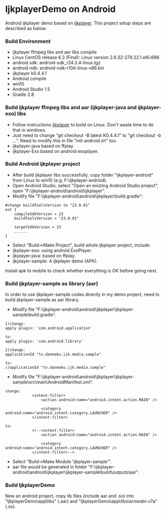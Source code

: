 # IjkplayerDemo on Android

Android ijkplayer demo based on [ijkplayer](https://github.com/Bilibili/ijkplayer).
This project setup steps are described as below:

### Build Environment
- ijkplayer ffmpeg libs and aar libs compile
 - Linux CentOS release 6.3 (Final): Linux version 2.6.32-279.22.1.el6.i686
 - android sdk: android-sdk_r24.3.4-linux.tgz
 - android ndk: android-ndk-r10d-linux-x86.bin
 - ijkplayer k0.4.4.1
- Android compile
 - win10
 - Android Studio 1.5
 - Gradle 2.8

### Build ijkplayer ffmpeg libs and aar (ijkplayer-java and ijkplayer-exo) libs
- Follow instructions [ijkplayer](https://github.com/Bilibili/ijkplayer) to build on Linux. Don't waste time to do that in windows.
- Just need to change "git checkout -B latest K0.4.4.1" to "git checkout -b ...". Need to modify this in file "init-android.sh" too.
- ijkplayer-java based on ffplay.
- ijkplayer-Exo based on android exoplayer.

### Build Android ijkplayer project
- After build ijkplayer libs successfully, copy folder "ijkplayer-android" from Linux to win10 (e.g. F:\ijkplayer-android).
- Open Android Studio, select "Open an existing Android Studio project", open "F:\ijkplayer-android\android\ijkplayer".
- Modify file "F:\ijkplayer-android\android\ijkplayer\build.gradle":
```
#change buildToolsVersion to "23.0.01"
ext {
    compileSdkVersion = 23
    buildToolsVersion = "23.0.01"

    targetSdkVersion = 23
    ......
}
```
- Select "Build->Make Project", build whole ijkplayer project, include:
- ijkplayer-exo: using android ExoPlayer.
- ijkplayer-java: based on ffplay.
- ijkplayer-sample: A ijkplayer demo (APK).

Install apk to mobile to check whether everything is OK before going next.

### Build ijkplayer-sample as library (aar)
In order to use ijkplayer-sample codes directly in my demo project, need to build ijkplayer-sample as aar library.

- Modify file "F:\ijkplayer-android\android\ijkplayer\ijkplayer-sample\build.gradle".
```
1)change:
apply plugin: 'com.android.application'

to:
apply plugin: 'com.android.library'

2)change:
applicationId "tv.danmaku.ijk.media.sample"

to:
//applicationId "tv.danmaku.ijk.media.sample"
```

- Modify file "F:\ijkplayer-android\android\ijkplayer\ijkplayer-sample\src\main\AndroidManifest.xml".
```
change:
            <intent-filter>
                <action android:name="android.intent.action.MAIN" />

                <category android:name="android.intent.category.LAUNCHER" />
            </intent-filter>

to:
            <!--<intent-filter>
                <action android:name="android.intent.action.MAIN" />

                <category android:name="android.intent.category.LAUNCHER" />
            </intent-filter>-->
```

- Select "Build->Make Module 'ijkplayer-sample'".
- aar file would be generated in folder "F:\ijkplayer-android\android\ijkplayer\ijkplayer-sample\build\outputs\aar\".

### Build IjkplayerDemo
New an android project, copy lib files (include aar and .so) into "IjkplayerDemo\app\libs" (.aar) and "IjkplayerDemo\app\libs\armeabi-v7a" (.so).
